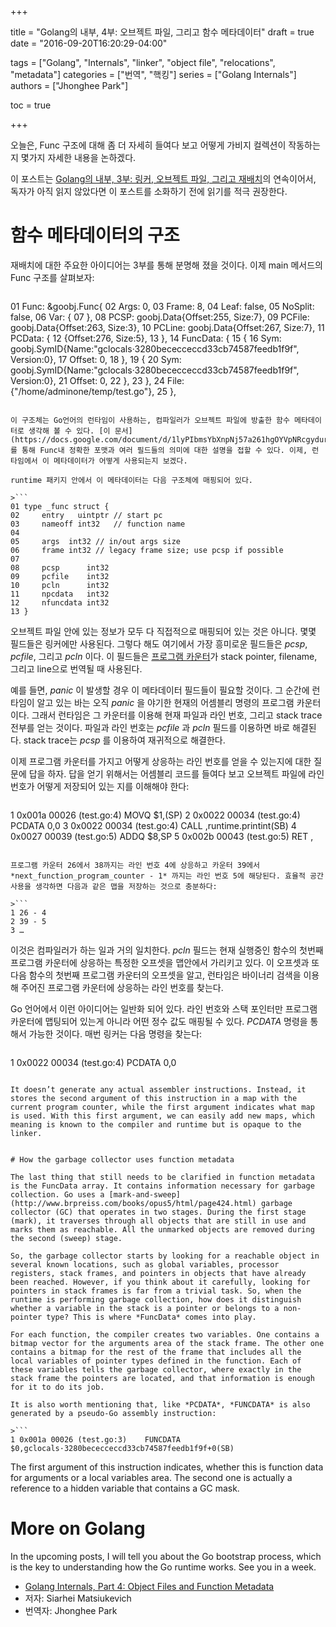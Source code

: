 +++

title = "Golang의 내부, 4부: 오브젝트 파일, 그리고 함수 메타데이터"
draft = true
date = "2016-09-20T16:20:29-04:00"

tags = ["Golang", "Internals", "linker", "object file", "relocations", "metadata"]
categories = ["번역", "핵킹"]
series = ["Golang  Internals"]
authors = ["Jhonghee Park"]

toc = true

+++

오늘은, Func 구조에 대해 좀 더 자세히 들여다 보고 어떻게 가비지 컬렉션이 작동하는지 몇가지 자세한 내용을 논하겠다.

이 포스트는 [Golang의 내부, 3부: 링커, 오브젝트 파일, 그리고 재배치](/post/golang-internals/part3/)의 연속이어서, 독자가 아직 읽지 않았다면 이 포스트를 소화하기 전에 읽기를 적극 권장한다.

# 함수 메타데이터의 구조

재배치에 대한 주요한 아이디어는 3부를 통해 분명해 졌을 것이다. 이제 main 메서드의 Func 구조를 살펴보자:

>```
01 Func: &goobj.Func{
02     Args:    0,
03     Frame:   8,
04     Leaf:    false,
05     NoSplit: false,
06     Var:     {
07     },
08     PCSP:   goobj.Data{Offset:255, Size:7},
09     PCFile: goobj.Data{Offset:263, Size:3},
10     PCLine: goobj.Data{Offset:267, Size:7},
11     PCData: {
12         {Offset:276, Size:5},
13     },
14     FuncData: {
15         {
16             Sym:    goobj.SymID{Name:"gclocals·3280bececceccd33cb74587feedb1f9f", Version:0},
17          Offset: 0,
18     },
19     {
20          Sym:    goobj.SymID{Name:"gclocals·3280bececceccd33cb74587feedb1f9f", Version:0},
21                Offset: 0,
22            },
23        },
24        File: {"/home/adminone/temp/test.go"},
25    },
```

이 구조체는 Go언어의 런타임이 사용하는, 컴파일러가 오브젝트 파일에 방출한 함수 메타데이터로 생각해 볼 수 있다. [이 문서](https://docs.google.com/document/d/1lyPIbmsYbXnpNj57a261hgOYVpNRcgydurVQIyZOz_o/pub)를 통해 Func내 정확한 포맷과 여러 필드들의 의미에 대한 설명을 접할 수 있다. 이제, 런타임에서 이 메타데이터가 어떻게 사용되는지 보겠다.

runtime 패키지 안에서 이 메타데이터는 다음 구조체에 매핑되어 있다.

>```
01 type _func struct {
02     entry   uintptr // start pc
03     nameoff int32   // function name
04
05     args  int32 // in/out args size
06     frame int32 // legacy frame size; use pcsp if possible
07
08     pcsp      int32
09     pcfile    int32
10     pcln      int32
11     npcdata   int32
12     nfuncdata int32
13 }
```

오브젝트 파일 안에 있는 정보가 모두 다 직접적으로 매핑되어 있는 것은 아니다. 몇몇 필드들은 링커에만 사용된다. 그렇다 해도 여기에서 가장 흥미로운 필드들은 *pcsp*, *pcfile*, 그리고 *pcln* 이다. 이 필드들은 [프로그램 카운터](http://en.wikipedia.org/wiki/Program_counter)가 stack pointer, filename, 그리고 line으로 번역될 때 사용된다.

예를 들면, *panic* 이 발생할 경우 이 메타데이터 필드들이 필요할 것이다. 그 순간에 런타임이 알고 있는 바는 오직 *panic* 을 야기한 현재의 어셈블리 명령의 프로그램 카운터이다. 그래서 런타임은 그 카운터를 이용해 현재 파일과 라인 번호, 그리고 stack trace 전부를 얻는 것이다. 파일과 라인 번호는 *pcfile* 과 *pcln* 필드를 이용하면 바로 해결된다. stack trace는 *pcsp* 를 이용하여 재귀적으로 해결한다.

이제 프로그램 카운터를 가지고 어떻게 상응하는 라인 번호를 얻을 수 있는지에 대한 질문에 답을 하자. 답을 얻기 위해서는 어셈블리 코드를 들여다 보고 오브젝트 파일에 라인 번호가 어떻게 저장되어 있는 지를 이해해야 한다:

>```
1 0x001a 00026 (test.go:4)    MOVQ    $1,(SP)
2     0x0022 00034 (test.go:4)    PCDATA  $0,$0
3     0x0022 00034 (test.go:4)    CALL    ,runtime.printint(SB)
4     0x0027 00039 (test.go:5)    ADDQ    $8,SP
5     0x002b 00043 (test.go:5)    RET ,
```

프로그램 카운터 26에서 38까지는 라인 번호 4에 상응하고 카운터 39에서 *next_function_program_counter - 1* 까지는 라인 번호 5에 해당된다. 효율적 공간사용을 생각하면 다음과 같은 맵을 저장하는 것으로 충분하다:

>```
1 26 - 4
2 39 - 5
3 …
```

이것은 컴파일러가 하는 일과 거의 일치한다. *pcln* 필드는 현재 실행중인 함수의 첫번째 프로그램 카운터에 상응하는 특정한 오프셋을 맵안에서 가리키고 있다. 이 오프셋과 또 다음 함수의 첫번째 프로그램 카운터의 오프셋을 알고, 런타임은 바이너리 검색을 이용해 주어진 프로그램 카운터에 상응하는 라인 번호를 찾는다.

Go 언어에서 이런 아이디어는 일반화 되어 있다. 라인 번호와 스택 포인터만 프로그램 카운터에 맵팅되어 있는게 아니라 어떤 정수 값도 매핑될 수 있다. *PCDATA* 명령을 통해서 가능한 것이다. 매번 링커는 다음 명령을 찾는다:

>```
1 0x0022 00034 (test.go:4)    PCDATA  $0,$0
```

It doesn’t generate any actual assembler instructions. Instead, it stores the second argument of this instruction in a map with the current program counter, while the first argument indicates what map is used. With this first argument, we can easily add new maps, which meaning is known to the compiler and runtime but is opaque to the linker.


# How the garbage collector uses function metadata

The last thing that still needs to be clarified in function metadata is the FuncData array. It contains information necessary for garbage collection. Go uses a [mark-and-sweep](http://www.brpreiss.com/books/opus5/html/page424.html) garbage collector (GC) that operates in two stages. During the first stage (mark), it traverses through all objects that are still in use and marks them as reachable. All the unmarked objects are removed during the second (sweep) stage.

So, the garbage collector starts by looking for a reachable object in several known locations, such as global variables, processor registers, stack frames, and pointers in objects that have already been reached. However, if you think about it carefully, looking for pointers in stack frames is far from a trivial task. So, when the runtime is performing garbage collection, how does it distinguish whether a variable in the stack is a pointer or belongs to a non-pointer type? This is where *FuncData* comes into play.

For each function, the compiler creates two variables. One contains a bitmap vector for the arguments area of the stack frame. The other one contains a bitmap for the rest of the frame that includes all the local variables of pointer types defined in the function. Each of these variables tells the garbage collector, where exactly in the stack frame the pointers are located, and that information is enough for it to do its job.

It is also worth mentioning that, like *PCDATA*, *FUNCDATA* is also generated by a pseudo-Go assembly instruction:

>```
1 0x001a 00026 (test.go:3)    FUNCDATA    $0,gclocals·3280bececceccd33cb74587feedb1f9f+0(SB)
```

The first argument of this instruction indicates, whether this is function data for arguments or a local variables area. The second one is actually a reference to a hidden variable that contains a GC mask.


# More on Golang

In the upcoming posts, I will tell you about the Go bootstrap process, which is the key to understanding how the Go runtime works. See you in a week.

* [Golang Internals, Part 4: Object Files and Function Metadata](http://blog.altoros.com/golang-part-4-object-files-and-function-metadata.html)
* 저자: Siarhei Matsiukevich
* 번역자: Jhonghee Park
